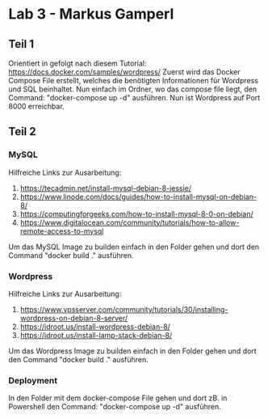# Lab 3 - Markus Gamperl
## Teil 1
Orientiert in gefolgt nach diesem Tutorial: https://docs.docker.com/samples/wordpress/ Zuerst wird das Docker Compose File erstellt, welches die benötigten Informationen für Wordpress und SQL beinhaltet.
Nun einfach im Ordner, wo das compose file liegt, den Command: "docker-compose up -d" ausführen. Nun ist Wordpress auf Port 8000 erreichbar.

## Teil 2
### MySQL
Hilfreiche Links zur Ausarbeitung:
1. https://tecadmin.net/install-mysql-debian-8-jessie/
2. https://www.linode.com/docs/guides/how-to-install-mysql-on-debian-8/
3. https://computingforgeeks.com/how-to-install-mysql-8-0-on-debian/
4. https://www.digitalocean.com/community/tutorials/how-to-allow-remote-access-to-mysql

Um das MySQL Image zu builden einfach in den Folder gehen und dort den Command "docker build ." ausführen.
### Wordpress
Hilfreiche Links zur Ausarbeitung:
1. https://www.vpsserver.com/community/tutorials/30/installing-wordpress-on-debian-8-server/
2. https://idroot.us/install-wordpress-debian-8/
3. https://idroot.us/install-lamp-stack-debian-8/

Um das Wordpress Image zu builden einfach in den Folder gehen und dort den Command "docker build ." ausführen.
### Deployment
In den Folder mit dem docker-compose File gehen und dort zB. in Powershell den Command: "docker-compose up -d" ausführen.
